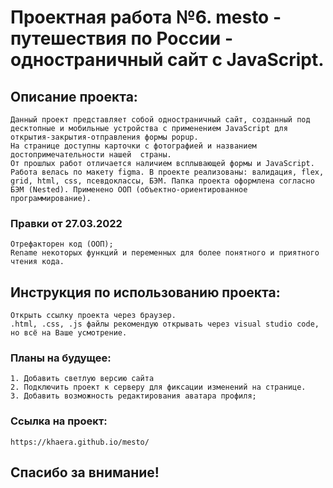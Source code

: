 # Проектная работа №6. mesto - путешествия по России - одностраничный сайт с JavaScript.

## Описание проекта:
    Данный проект представляет собой одностраничный сайт, созданный под десктопные и мобильные устройства с применением JavaScript для открытия-закрытия-отправления формы popup.
    На странице доступны карточки с фотографией и названием достопримечательности нашей  страны.
    От прошлых работ отличается наличием всплывающей формы и JavaScript. Работа велась по макету figma. В проекте реализованы: валидация, flex, grid, html, css, псевдоклассы, БЭМ. Папка проекта оформлена согласно БЭМ (Nested). Применено ООП (объектно-ориентированное программирование).

### Правки от 27.03.2022
    Отрефакторен код (ООП);
    Rename некоторых функций и переменных для более понятного и приятного чтения кода.

## Инструкция по использованию проекта:
    Открыть ссылку проекта через браузер.
    .html, .css, .js файлы рекомендую открывать через visual studio code, но всё на Ваше усмотрение.

### Планы на будущее:
    1. Добавить светлую версию сайта
    2. Подключить проект к серверу для фиксации изменений на странице.
    3. Добавить возможность редактирования аватара профиля;

### Ссылка на проект:
    https://khaera.github.io/mesto/

## Спасибо за внимание!
